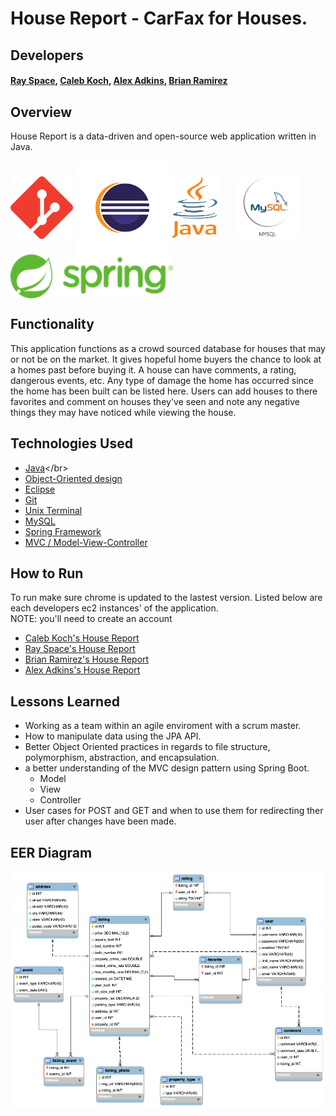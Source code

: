 # House Report - CarFax for Houses.


## Developers
#### [Ray Space](https://github.com/ryspc), [Caleb Koch](https://github.com/CKoch92), [Alex Adkins](https://github.com/aadkin200), [Brian Ramirez](https://github.com/gbramirez)

## Overview
House Report is a data-driven and open-source web application written in Java.


<p float="left">
<img src="media/pictures/git-logo.png" alt ="git" width="100" height="100" align="center"/>
<img src="media/pictures/eclipse-logo.png" alt = "eclipse" width="150" height="150" align="center"/>
<img src="media/pictures/java-logo.png" alt = "eclipse" width="75" height="100" style="margin-right: 25px" align="center"/>
<img src="media/pictures/mySQL-logo.png" alt = "MySQL" width="100" height="100" style="margin-right: 25px" align="center"/>
<img src="media/pictures/spring-logo.png" alt = "Spring MVC" width="260" height="70" style="margin-right: 25px" align="center"/>
</p>

## Functionality
This application functions as a crowd sourced database for houses that may or not be on the market. It gives hopeful home buyers the chance to look at a homes past before buying it. A house can have comments, a rating, dangerous events, etc. Any type of damage the home has occurred since the home has been built can be listed here. Users can add houses to there favorites and comment on houses they've seen and note any negative things they may have noticed while viewing the house.
## Technologies Used

* [Java](https://en.wikipedia.org/wiki/Java_)</br>
* [Object-Oriented design](https://stackabuse.com/object-oriented-design-principles-in-java)</br>
* [Eclipse](https://www.eclipse.org/ide/)</br>
* [Git](https://git-scm.com/)</br>
* [Unix Terminal](https://en.wikipedia.org/wiki/Unix_shell)</br>
* [MySQL](https://www.mysql.com/)</br>
* [Spring Framework](https://en.wikipedia.org/wiki/Spring_Framework#Spring_Boot)<br>
* [MVC / Model-View-Controller](https://en.wikipedia.org/wiki/Model%E2%80%93view%E2%80%93controller)<br>

## How to Run
To run make sure chrome is updated to the lastest version. Listed below are each developers ec2 instances' of the application.<br>
NOTE: you'll need to create an account
* [Caleb Koch's House Report](http://3.141.54.239:8080/HouseReport/)
* [Ray Space's House Report](http://52.8.239.60:8080/HouseReport/)
* [Brian Ramirez's House Report](http://18.118.108.93/HouseReport/)
* [Alex Adkins's House Report](http://18.119.85.90:8080/HouseReport/)

## Lessons Learned
* Working as a team within an agile enviroment with a scrum master.
* How to manipulate data using the JPA API.
* Better Object Oriented practices in regards to file structure, polymorphism, abstraction, and encapsulation.
* a better understanding of the MVC design pattern using Spring Boot.
    * Model
    * View
    * Controller
* User cases for POST and GET and when to use them for redirecting ther user after changes have been made.
## EER Diagram
<img src="DB/housereportdbSchema.png" alt="DB Schema"/>
